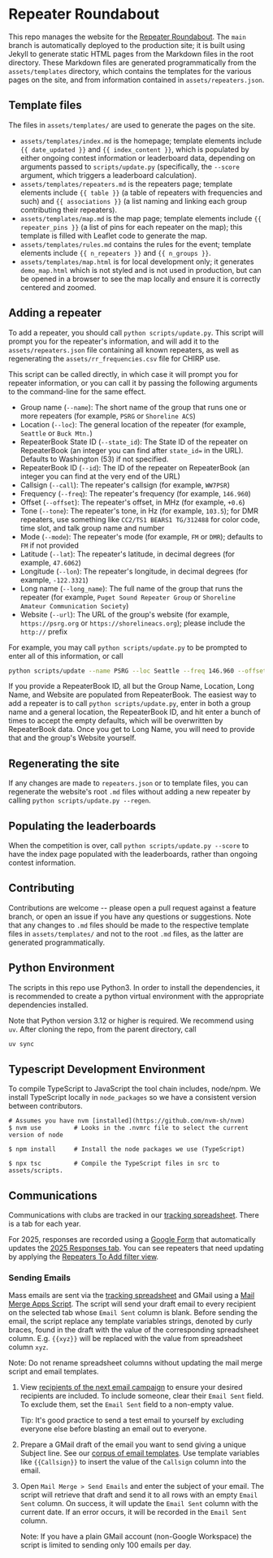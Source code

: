 # Repeater Roundabout

This repo manages the website for the [Repeater Roundabout](https://repeaterroundabout.com). The `main` branch is automatically deployed to the production site; it is built using Jekyll to generate static HTML pages from the Markdown files in the root directory. These Markdown files are generated programmatically from the `assets/templates` directory, which contains the templates for the various pages on the site, and from information contained in `assets/repeaters.json`.


## Template files

The files in `assets/templates/` are used to generate the pages on the site.

- `assets/templates/index.md` is the homepage; template elements include `{{ date_updated }}` and `{{ index_content }}`, which is populated by either ongoing contest information or leaderboard data, depending on arguments passed to `scripts/update.py` (specifically, the `--score` argument, which triggers a leaderboard calculation).
- `assets/templates/repeaters.md` is the repeaters page; template elements include `{{ table }}` (a table of repeaters with frequencies and such) and `{{ associations }}` (a list naming and linking each group contributing their repeaters).
- `assets/templates/map.md` is the map page; template elements include `{{ repeater_pins }}` (a list of pins for each repeater on the map); this template is filled with Leaflet code to generate the map.
- `assets/templates/rules.md` contains the rules for the event; template elements include `{{ n_repeaters }}` and `{{ n_groups }}`.
- `assets/templates/map.html` is for local development only; it generates `demo_map.html` which is not styled and is not used in production, but can be opened in a browser to see the map locally and ensure it is correctly centered and zoomed.


## Adding a repeater

To add a repeater, you should call `python scripts/update.py`. This script will prompt you for the repeater's information, and will add it to the `assets/repeaters.json` file containing all known repeaters, as well as regenerating the `assets/rr_frequencies.csv` file for CHIRP use.

This script can be called directly, in which case it will prompt you for repeater information, or you can call it by passing the following arguments to the command-line for the same effect.

- Group name (`--name`): The short name of the group that runs one or more repeaters (for example, `PSRG` or `Shoreline ACS`)
- Location (`--loc`): The general location of the repeater (for example, `Seattle` or `Buck Mtn.`)
- RepeaterBook State ID (`--state_id`): The State ID of the repeater on RepeaterBook (an integer you can find after `state_id=` in the URL).  Defaults to Washington (53) if not specified.
- RepeaterBook ID (`--id`): The ID of the repeater on RepeaterBook (an integer you can find at the very end of the URL)
- Callsign (`--call`): The repeater's callsign (for example, `WW7PSR`)
- Frequency (`--freq`): The repeater's frequency (for example, `146.960`)
- Offset (`--offset`): The repeater's offset, in MHz (for example, `+0.6`)
- Tone (`--tone`): The repeater's tone, in Hz (for example, `103.5`); for DMR repeaters, use something like `CC2/TS1 BEARS1 TG/312488` for color code, time slot, and talk group name and number
- Mode (`--mode`): The repeater's mode (for example, `FM` or `DMR`); defaults to `FM` if not provided
- Latitude (`--lat`): The repeater's latitude, in decimal degrees (for example, `47.6062`)
- Longitude (`--lon`): The repeater's longitude, in decimal degrees (for example, `-122.3321`)
- Long name (`--long_name`): The full name of the group that runs the repeater (for example, `Puget Sound Repeater Group` or `Shoreline Amateur Communication Society`)
- Website (`--url`): The URL of the group's website (for example, `https://psrg.org` or `https://shorelineacs.org`); please include the `http://` prefix

For example, you may call `python scripts/update.py` to be prompted to enter all of this information, or call

```bash
python scripts/update --name PSRG --loc Seattle --freq 146.960 --offset -0.6 --tone 103.5 --lat 47.623963 --lon -122.315173 --long_name "Puget Sound Repeater Group" --url https://psrg.org
```

If you provide a RepeaterBook ID, all but the Group Name, Location, Long Name, and Website are populated from RepeaterBook. The easiest way to add a repeater is to call `python scripts/update.py`, enter in both a group name and a general location, the RepeaterBook ID, and hit enter a bunch of times to accept the empty defaults, which will be overwritten by RepeaterBook data. Once you get to Long Name, you will need to provide that and the group's Website yourself.

## Regenerating the site

If any changes are made to `repeaters.json` or to template files, you can regenerate the website's root `.md` files without adding a new repeater by calling `python scripts/update.py --regen`.


## Populating the leaderboards

When the competition is over, call `python scripts/update.py --score` to have the index page populated with the leaderboards, rather than ongoing contest information.


## Contributing

Contributions are welcome -- please open a pull request against a feature branch, or open an issue if you have any questions or suggestions. Note that any changes to `.md` files should be made to the respective template files in `assets/templates/` and not to the root `.md` files, as the latter are generated programmatically.


## Python Environment

The scripts in this repo use Python3. In order to install the dependencies, it is recommended to create a python virtual environment with the appropriate dependencies installed.

Note that Python version 3.12 or higher is required. We recommend using `uv`. After cloning the repo, from the parent directory, call

```bash
uv sync
```


## Typescript Development Environment

To compile TypeScript to JavaScript the tool chain includes, node/npm. We install TypeScript locally in `node_packages` so we have a consistent version between contributors.

```
# Assumes you have nvm [installed](https://github.com/nvm-sh/nvm)
$ nvm use         # Looks in the .nvmrc file to select the current version of node

$ npm install     # Install the node packages we use (TypeScript)

$ npx tsc         # Compile the TypeScript files in src to assets/scripts.
```

## Communications

Communications with clubs are tracked in our [tracking spreadsheet][tracking-sheet].  There is a tab for each year.

For 2025, responses are recorded using a [Google Form](https://docs.google.com/forms/d/1B3YadjpYomSUBScpoGuWp7R2S82oEMRAlzQBvR_YE98/edit) that automatically updates the [2025 Responses tab](https://docs.google.com/spreadsheets/d/1x6b34Q5FImiCTkuKqAVbpptse_vyh7PCZ74o5EKImPU/edit?gid=437006012#gid=437006012).  You can see repeaters that need updating by applying the [Repeaters To Add filter view](https://docs.google.com/spreadsheets/d/1x6b34Q5FImiCTkuKqAVbpptse_vyh7PCZ74o5EKImPU/edit?gid=1429833766#gid=1429833766&fvid=156395386).

### Sending Emails

Mass emails are sent via the [tracking spreadsheet][tracking-sheet] and GMail using a [Mail Merge Apps Script](https://developers.google.com/apps-script/samples/automations/mail-merge).  The script will send your draft email to every recipient on the selected tab whose `Email Sent` column is blank.  Before sending the email, the script replace any template variables strings, denoted by curly braces, found in the draft with the value of the corresponding spreadsheet column.  E.g. `{{xyz}}` will be replaced with the value from spreadsheet column `xyz`.

Note: Do not rename spreadsheet columns without updating the mail merge script and email templates.

1. View [recipients of the next email campaign](https://docs.google.com/spreadsheets/d/1x6b34Q5FImiCTkuKqAVbpptse_vyh7PCZ74o5EKImPU/edit?gid=1429833766#gid=1429833766&fvid=1596602663) to ensure your desired recipients are included.  To include someone, clear their `Email Sent` field.  To exclude them, set the `Email Sent` field to a non-empty value.

    Tip: It's good practice to send a test email to yourself by excluding everyone else before blasting an email out to everyone.

1. Prepare a GMail draft of the email you want to send giving a unique Subject line.  See our [corpus of email templates](https://docs.google.com/document/d/1WqKj2xd6ETskQg0085Yo2bDo65MunMhi-FvP9cfqebA/edit?tab=t.0).  Use template variables like `{{Callsign}}` to insert the value of the `Callsign` column into the email.

1. Open `Mail Merge > Send Emails` and enter the subject of your email.  The script will retrieve that draft and send it to all rows with an empty `Email Sent` column.  On success, it will update the `Email Sent` column with the current date.  If an error occurs, it will be recorded in the `Email Sent` column.

    Note: If you have a plain GMail account (non-Google Workspace) the script is limited to sending only 100 emails per day.


[tracking-sheet]: https://docs.google.com/spreadsheets/d/1x6b34Q5FImiCTkuKqAVbpptse_vyh7PCZ74o5EKImPU/edit?gid=1429833766#gid=1429833766
